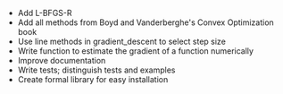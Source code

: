 * Add L-BFGS-R
* Add all methods from Boyd and Vanderberghe's Convex Optimization book
* Use line methods in gradient_descent to select step size
* Write function to estimate the gradient of a function numerically
* Improve documentation
* Write tests; distinguish tests and examples
* Create formal library for easy installation


